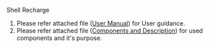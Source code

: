 Shell Recharge

1. Please refer attached file (<a href="https://github.com/Shreyashi09/Shell/blob/14f04c9fd880e9c88187f81c108721b6839dcf69/User%20Manual.docx">User Manual</a>) for User guidance. <br />
2. Please refer attached file (<a href="https://github.com/Shreyashi09/CaseStudyKPN/blob/main/Components%20and%20Description.docx">Components and Description</a>) for used components and it's purpose.</br>
